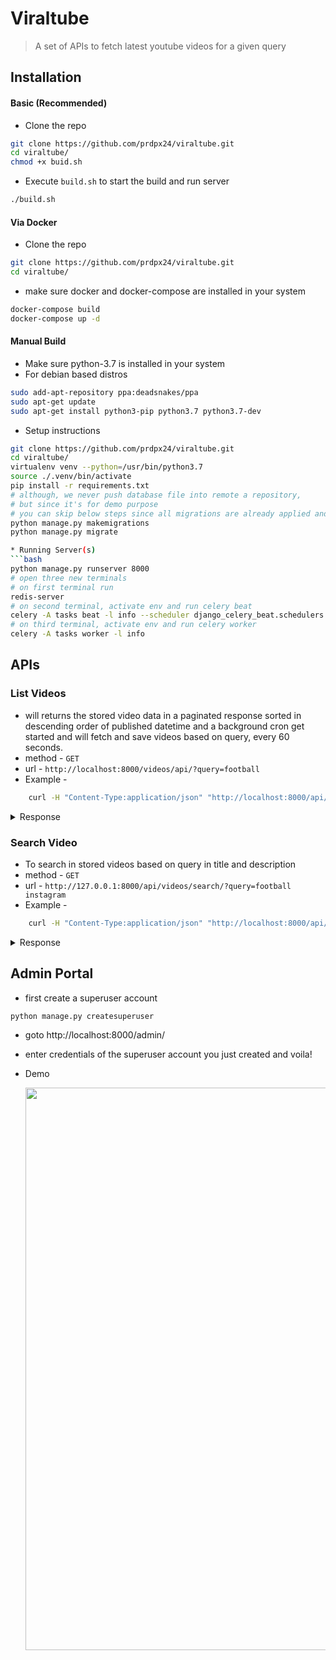 # Viraltube
> A set of APIs to fetch latest youtube videos for a given query

## Installation

#### Basic (Recommended)
* Clone the repo
```bash
git clone https://github.com/prdpx24/viraltube.git
cd viraltube/
chmod +x buid.sh
```
* Execute `build.sh` to start the build and run server
```bash
./build.sh
```
#### Via Docker
* Clone the repo
```bash
git clone https://github.com/prdpx24/viraltube.git
cd viraltube/
```
* make sure docker and docker-compose are installed in your system
```bash
docker-compose build
docker-compose up -d
``` 
#### Manual Build
* Make sure python-3.7 is installed in your system
* For debian based distros
```bash
sudo add-apt-repository ppa:deadsnakes/ppa
sudo apt-get update
sudo apt-get install python3-pip python3.7 python3.7-dev
```
* Setup instructions
```bash
git clone https://github.com/prdpx24/viraltube.git
cd viraltube/
virtualenv venv --python=/usr/bin/python3.7
source ./.venv/bin/activate
pip install -r requirements.txt
# although, we never push database file into remote a repository,
# but since it's for demo purpose
# you can skip below steps since all migrations are already applied and sqlite file is exists in repo
python manage.py makemigrations
python manage.py migrate

* Running Server(s)
```bash
python manage.py runserver 8000
# open three new terminals
# on first terminal run
redis-server
# on second terminal, activate env and run celery beat
celery -A tasks beat -l info --scheduler django_celery_beat.schedulers:DatabaseScheduler
# on third terminal, activate env and run celery worker
celery -A tasks worker -l info
```

## APIs
### List Videos
* will returns the stored video data in a paginated response sorted in descending order of published datetime and a background cron get started and will fetch and save videos based on query, every 60 seconds.
* method - `GET`
* url  - `http://localhost:8000/videos/api/?query=football`
* Example - 
```bash
    curl -H "Content-Type:application/json" "http://localhost:8000/api/videos/?query=football"
```
<details><summary>Response</summary>
<img src="https://i.imgur.com/bwgHa6i.gif" width=900>
</details>

### Search Video
* To search in stored videos based on query in title and description
* method - `GET`
* url - `http://127.0.0.1:8000/api/videos/search/?query=football instagram`
* Example - 
```bash
    curl -H "Content-Type:application/json" "http://localhost:8000/api/videos/?query=football instagram"
```
<details><summary>Response</summary>
<img src="https://i.imgur.com/clJffed.gif" width=900>
</details>

## Admin Portal
* first create a superuser account
```bash
python manage.py createsuperuser
```
* goto http://localhost:8000/admin/
* enter credentials of the superuser account you just created and voila!
* Demo

    <img src="https://i.imgur.com/Ps0bD1W.gif" width=900>
    </details>